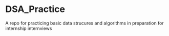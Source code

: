# DSA_Practice

A repo for practicing basic data strucures and algorithms in preparation for internship internviews
